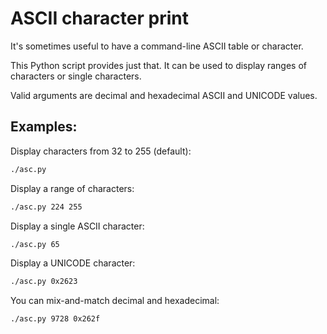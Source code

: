 # ASCII character print

It's sometimes useful to have a command-line ASCII table or character.

This Python script provides just that.  It can be used to display ranges of characters or single characters.

Valid arguments are decimal and hexadecimal ASCII and UNICODE values.

## Examples:

Display characters from 32 to 255 (default):
```bash
./asc.py
```

Display a range of characters:
```bash
./asc.py 224 255
```

Display a single ASCII character:
```bash
./asc.py 65
```

Display a UNICODE character:
```bash
./asc.py 0x2623
```

You can mix-and-match decimal and hexadecimal:
```bash
./asc.py 9728 0x262f
```
